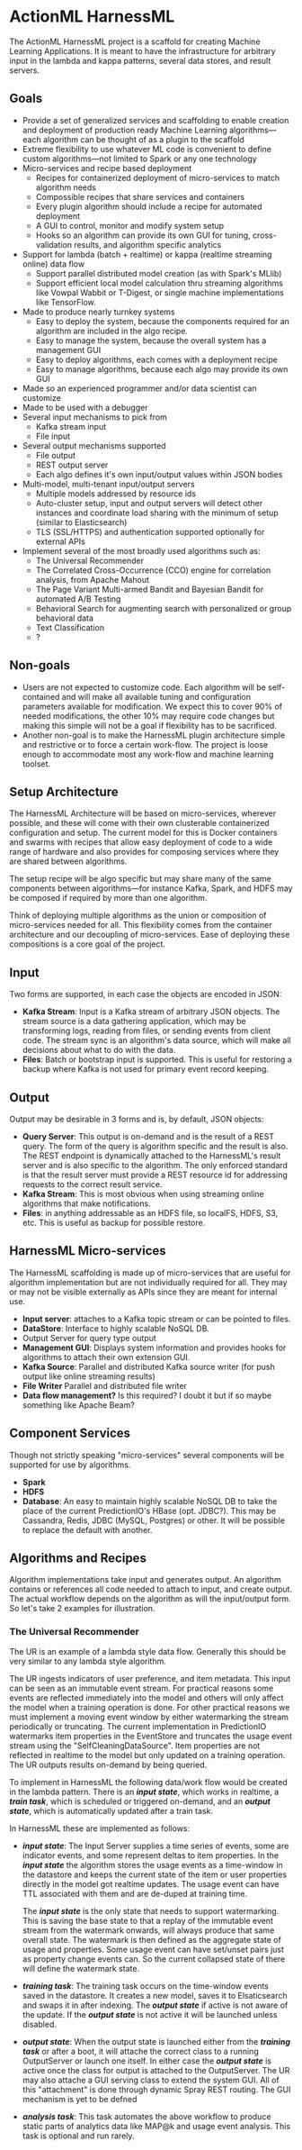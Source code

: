 # ActionML HarnessML

The ActionML HarnessML project is a scaffold for creating Machine Learning Applications. It is meant to have the infrastructure for arbitrary input in the lambda and kappa patterns, several data stores, and result servers. 

## Goals

 - Provide a set of generalized services and scaffolding to enable creation and deployment of production ready Machine Learning algorithms&mdash;each algorithm can be thought of as a plugin to the scaffold 
 - Extreme flexibility to use whatever ML code is convenient to define custom algorithms&mdash;not limited to Spark or any one technology
 - Micro-services and recipe based deployment
   - Recipes for containerized deployment of micro-services to match algorithm needs
   - Compossible recipes that share services and containers
   - Every plugin algorithm should include a recipe for automated deployment
   - A GUI to control, monitor and modify system setup
   - Hooks so an algorithm can provide its own GUI for tuning, cross-validation results, and algorithm specific analytics
 - Support for lambda (batch + realtime) or kappa (realtime streaming online) data flow
   - Support parallel distributed model creation (as with Spark's MLlib)
   - Support efficient local model calculation thru streaming algorithms like Vowpal Wabbit or T-Digest, or single machine implementations like TensorFlow.
 - Made to produce nearly turnkey systems
   - Easy to deploy the system, because the components required for an algorithm are included in the algo recipe.
   - Easy to manage the system, because the overall system has a management GUI
   - Easy to deploy algorithms, each comes with a deployment recipe 
   - Easy to manage algorithms, because each algo may provide its own GUI
 - Made so an experienced programmer and/or data scientist can customize
 - Made to be used with a debugger
 - Several input mechanisms to pick from
   - Kafka stream input
   - File input
 - Several output mechanisms supported
   - File output
   - REST output server
   - Each algo defines it's own input/output values within JSON bodies
 - Multi-model, multi-tenant input/output servers
   - Multiple models addressed by resource ids
   - Auto-cluster setup, input and output servers will detect other instances and coordinate load sharing with the minimum of setup (similar to Elasticsearch)
   - TLS (SSL/HTTPS) and authentication supported optionally for external APIs
 - Implement several of the most broadly used algorithms such as:
   - The Universal Recommender
   - The Correlated Cross-Occurrence (CCO) engine for correlation analysis, from Apache Mahout
   - The Page Variant Multi-armed Bandit and Bayesian Bandit for automated A/B Testing
   - Behavioral Search for augmenting search with personalized or group behavioral data 
   - Text Classification
   - ?

## Non-goals

 - Users are not expected to customize code. Each algorithm will be self-contained and will make all available tuning and configuration parameters available for modification. We expect this to cover 90% of needed modifications, the other 10% may require code changes but making this simple will not be a goal if flexibility has to be sacrificed.
 - Another non-goal is to make the HarnessML plugin architecture simple and restrictive or to force a certain work-flow. The project is loose enough to accommodate most any work-flow and machine learning toolset.

## Setup Architecture

The HarnessML Architecture will be based on micro-services, wherever possible, and these will come with their own clusterable containerized configuration and setup. The current model for this is Docker containers and swarms with recipes that allow easy deployment of code to a wide range of hardware and also provides for composing services where they are shared between algorithms.

The setup recipe will be algo specific but may share many of the same components between algorithms&mdash;for instance Kafka, Spark, and HDFS may be composed if required by more than one algorithm.

Think of deploying multiple algorithms as the union or composition of micro-services needed for all. This flexibility comes from the container architecture and our decoupling of micro-services. Ease of deploying these compositions is a core goal of the project. 

## Input

Two forms are supported, in each case the objects are encoded in JSON:

 - **Kafka Stream**: Input is a Kafka stream of arbitrary JSON objects. The stream source is a data gathering application, which may be transforming logs, reading from files, or sending events from client code. The stream sync is an algorithm's data source, which will make all decisions about what to do with the data.
 - **Files**: Batch or bootstrap input is supported. This is useful for restoring a backup where Kafka is not used for primary event record keeping.

## Output

Output may be desirable in 3 forms and is, by default, JSON objects:

- **Query Server**: This output is on-demand and is the result of a REST query. The form of the query is algorithm specific and the result is also. The REST endpoint is dynamically attached to the HarnessML's result server and is also specific to the algorithm. The only enforced standard is that the result server must provide a REST resource id for addressing requests to the correct result service.
- **Kafka Stream**: This is most obvious when using streaming online algorithms that make notifications. 
- **Files**: in anything addressable as an HDFS file, so localFS, HDFS, S3, etc. This is useful as backup for possible restore. 

## HarnessML Micro-services

The HarnessML scaffolding is made up of micro-services that are useful for algorithm implementation but are not individually required for all. They may or may not be visible externally as APIs since they are meant for internal use. 

 - **Input server**: attaches to a Kafka topic stream or can be pointed to files.
 - **DataStore**: Interface to highly scalable NoSQL DB.
 - Output Server for query type output
 - **Management GUI**: Displays system information and provides hooks for algorithms to attach their own extension GUI.
 - **Kafka Source**: Parallel and distributed Kafka source writer (for push output like online streaming results)
 - **File Writer** Parallel and distributed file writer
 - **Data flow management?** Is this required? I doubt it but if so maybe something like Apache Beam? 

## Component Services

Though not strictly speaking "micro-services" several components will be supported for use by algorithms.

 - **Spark**
 - **HDFS**
 - **Database**: An easy to maintain highly scalable NoSQL DB to take the place of the current PredictionIO's HBase (opt. JDBC?). This may be Cassandra, Redis, JDBC (MySQL, Postgres) or other. It will be possible to replace the default with another.

## Algorithms and Recipes

Algorithm implementations take input and generates output. An algorithm contains or references all code needed to attach to input, and create output. The actual workflow depends on the algorithm as will the input/output form. So let's take 2 examples for illustration.

### The Universal Recommender

The UR is an example of a lambda style data flow. Generally this should be very similar to any lambda style algorithm.

The UR ingests indicators of user preference, and item metadata. This input can be seen as an immutable event stream. For practical reasons some events are reflected immediately into the model and others will only affect the model when a training operation is done. For other practical reasons we must implement a moving event window by either watermarking the stream periodically or truncating. The current implementation in PredictionIO watermarks item properties in the EventStore and truncates the usage event stream using the "SelfCleaningDataSource". Item properties are not reflected in realtime to the model but only updated on a training operation. The UR outputs results on-demand by being queried.

To implement in HarnessML the following data/work flow would be created in the lambda pattern. There is an ***input state***, which works in realtime, a ***train task***, which is scheduled or triggered on-demand, and an ***output state***, which is automatically updated after a train task.

In HarnessML these are implemented as follows:

 - ***input state***: The Input Server supplies a time series of events, some are indicator events, and some represent deltas to item properties. In the ***input state*** the algorithm stores the usage events as a time-window in the datastore and keeps the current state of the item or user properties directly in the model got realtime updates. The usage event can have TTL associated with them and are de-duped at training time. 
 
     The ***input state*** is the only state that needs to support watermarking. This is saving the base state to that a replay of the immutable event stream from the watermark onwards, will always produce that same overall state. The watermark is then defined as the aggregate state of usage and properties. Some usage event can have set/unset pairs just as property change events can. So the current collapsed state of there will define the watermark state.

 - ***training task***: The training task occurs on the time-window events saved in the datastore. It creates a new model, saves it to Elsaticsearch and swaps it in after indexing. The ***output state*** if active is not aware of the update. If the ***output state*** is not active it will be launched unless disabled.
 
 - ***output state***: When the output state is launched either from the ***training task*** or after a boot, it will attache the correct class to a running OutputServer or launch one itself. In either case the ***output state*** is active once the class for output is attached to the OutputServer. The UR may also attache a GUI serving class to extend the system GUI. All of this "attachment" is done through dynamic Spray REST routing. The GUI mechanism is yet to be defned

 - ***analysis task***: This task automates the above workflow to produce static parts of analytics data like MAP@k and usage event analysis. This task is optional and run rarely.